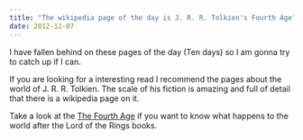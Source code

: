 ```yaml
---
title: "The wikipedia page of the day is J. R. R. Tolkien's Fourth Age"
date: 2012-12-07
---
```


I have fallen behind on these pages of the day (Ten days) so I am gonna try to
catch up if I can.

If you are looking for a interesting read I recommend the pages about the world
of J. R. R. Tolkien. The scale of his fiction is amazing and full of detail that
there is a wikipedia page on it.

Take a look at the [The Fourth Age](https://en.wikipedia.org/wiki/Fourth_Age) if
you want to know what happens to the world after the Lord of the Rings books.
